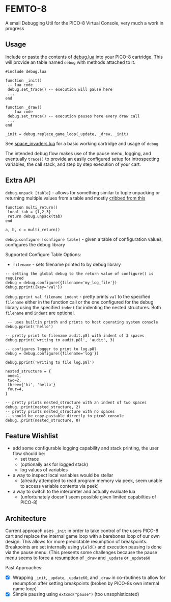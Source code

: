 # FEMTO-8
A small Debugging Util for the PICO-8 Virtual Console, very much a work in progress

## Usage

Include or paste the contents of [debug.lua](debug.lua) into your PICO-8 cartridge. This will provide an table named `debug` with methods attached to it.

```
#include debug.lua

function _init()
 -- lua code
 debug.set_trace() -- execution will pause here
 ...
end

function _draw()
 -- lua code
 debug.set_trace() -- execution pauses here every draw call
 ...
end

_init = debug.replace_game_loop(_update, _draw, _init)
```

See [space_invaders.lua](space_invaders.lua) for a basic working cartridge and usage of `debug`

The intended debug flow makes use of the pause menu, logging, and eventually `trace()` to provide an easily configured setup for introspecting variables, the call stack, and step by step execution of your cart.


## Extra API

`debug.unpack [table]` - allows for something similar to tuple unpacking or returning multiple values from a table and mostly [cribbed from this](https://gist.github.com/josefnpat/bfe4aaa5bbb44f572cd0#unpack)

```
function multi_return()
 local tab = {1,2,3}
 return debug.unpack(tab)
end

a, b, c = multi_return()
```

`debug.configure [configure table]` - given a table of configuration values, configures the debug library

Supported Configure Table Options:
- `filename` - sets filename printed to by debug library

```
-- setting the global debug to the return value of configure() is required
debug = debug.configure({filename='my_log_file'})
debug.pprint({key='val'})
```

`debug.pprint val filename indent` - pretty prints `val` to the specified `filename` either in the function call or the one configured for the debug library using the specified `indent` for indenting the nested structures. Both `filename` and `indent` are optional.

```
 -- uses builtin printh and prints to host operating system console
debug.pprint('hello')

-- pretty print to filename audit.p8l with indent of 3 spaces
debug.pprint('writing to audit.p8l', 'audit', 3)

-- configures logger to print to log.p8l
debug = debug.configure({filename='log'})

debug.pprint('writing to file log.p8l')

nested_structure = {
 one=1,
 two=2,
 three={'hi', 'hello'}
 four=4,
}

-- pretty prints nested_structure with an indent of two spaces
debug..print(nested_structure, 2)
-- pretty prints nested_structure with no spaces
-- should be copy-pastable directly to pico8 console
debug..print(nested_structure, 0)
```


## Feature Wishlist
- add some configurable logging capability and stack printing, the user flow should be:
  - set trace
  - (optionally ask for logged stack)
  - log values of variables
- a way to inspect local variables would be stellar
  - (already attempted to read program memory via peek, seem unable to access variable contents via peek)
- a way to switch to the interpreter and actually evaluate lua
  - (unfortunately doesn't seem possible given limited capabilties of PICO-8)

## Architecture

Current approach uses `_init` in order to take control of the users PICO-8 cart and replace the internal game loop with a barebones loop of our own design. This allows for more predictable resumption of breakpoints. Breakpoints are set internally using `yield()` and execution pausing is done via the pause menu. (This presents some challenges because the pause menu seems to force a resumption of `_draw` and `_update` or `_update60`

Past Approaches:
- [x] Wrapping `_init`, `_update`, `_update60`, and `_draw` in co-routines to allow for resumption after setting breakpoints (broken by PICO-8s own internal game loop)
- [x] Simple pausing using `extcmd("pause")` (too unsophisticated)
